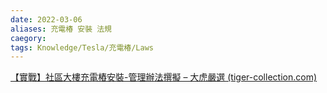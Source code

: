 ```yaml
---
date: 2022-03-06
aliases: 充電椿 安裝 法規
caegory:
tags: Knowledge/Tesla/充電椿/Laws
---
```


[【實戰】社區大樓充電樁安裝-管理辦法撰擬 – 大虎嚴選 (tiger-collection.com)](https://tiger-collection.com/blogs/drive-knowledge/install-rule)